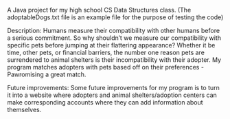 A Java project for my high school CS Data Structures class. (The adoptableDogs.txt file is an example file for the purpose of testing the code)

Description: Humans measure their compatibility with other humans before a serious commitment. So why shouldn’t we measure our compatibility 
with specific pets before jumping at their flattering appearance? Whether it be time, other pets, or financial barriers, the number one reason pets
are surrendered to animal shelters is their incompatibility with their adopter. My program matches adopters with pets based off on their 
preferences - Pawromising a great match.

Future improvements: Some future improvements for my program is to turn it into a website where adopters and animal shelters/adoption centers can make
corresponding accounts where they can add information about themselves.
